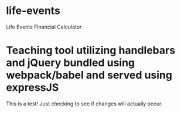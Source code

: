 # life-events
Life Events Financial Calculator

# Teaching tool utilizing handlebars and jQuery bundled using webpack/babel and served using expressJS

This is a test! Just checking to see if changes will actually occur.